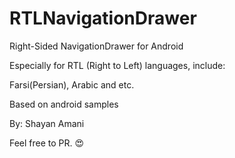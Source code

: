 # RTLNavigationDrawer

Right-Sided NavigationDrawer for Android

Especially for RTL (Right to Left) languages, include:

Farsi(Persian), Arabic and etc.

Based on android samples

By: Shayan Amani

Feel free to PR. :heart_eyes:
